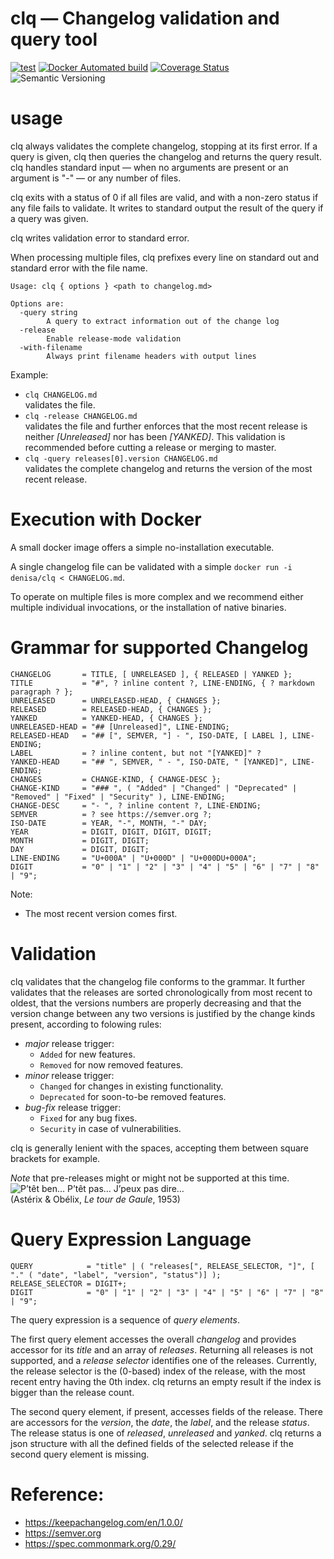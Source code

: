 # clq — Changelog validation and query tool

[![test](https://github.com/denisa/clq/workflows/test/badge.svg)](https://github.com/denisa/clq/actions?query=workflow%3Atest+branch%3Amaster)
[![Docker Automated build](https://img.shields.io/docker/automated/denisa/clq)](https://hub.docker.com/repository/docker/denisa/clq/builds)
[![Coverage Status](https://coveralls.io/repos/github/denisa/clq/badge.svg?branch=master)](https://coveralls.io/github/denisa/clq?branch=master)
![Semantic Versioning](https://img.shields.io/badge/Sematic%20Versioning-2.0.0-informational)

# usage
clq always validates the complete changelog, stopping at its first error. If a query is given, clq then queries the changelog and returns the query result. clq handles standard input — when no arguments are present or an argument is "-" — or any number of files.

clq exits with a status of 0 if all files are valid, and with a non-zero status if any file fails to validate. It writes to standard output the result of the query if a query was given.

clq writes validation error to standard error.

When processing multiple files, clq prefixes every line on standard out and standard error with the file name.

```
Usage: clq { options } <path to changelog.md>

Options are:
  -query string
    	A query to extract information out of the change log
  -release
    	Enable release-mode validation
  -with-filename
    	Always print filename headers with output lines
```

Example:
- `clq CHANGELOG.md`\
validates the file.
- `clq -release CHANGELOG.md`\
validates the file and further enforces that the most recent release is neither _[Unreleased]_ nor has been _[YANKED]_. This validation is recommended before cutting a release or merging to master.
- `clq -query releases[0].version CHANGELOG.md`\
validates the complete changelog and returns the version of the most recent release.

# Execution with Docker
A small docker image offers a simple no-installation executable.

A single changelog file can be validated with a simple `docker run -i denisa/clq < CHANGELOG.md`.

To operate on multiple files is more complex and we recommend either multiple individual invocations, or the installation of native binaries.

# Grammar for supported Changelog
```
CHANGELOG       = TITLE, [ UNRELEASED ], { RELEASED | YANKED };
TITLE           = "#", ? inline content ?, LINE-ENDING, { ? markdown paragraph ? };
UNRELEASED      = UNRELEASED-HEAD, { CHANGES };
RELEASED        = RELEASED-HEAD, { CHANGES };
YANKED          = YANKED-HEAD, { CHANGES };
UNRELEASED-HEAD = "## [Unreleased]", LINE-ENDING;
RELEASED-HEAD   = "## [", SEMVER, "] - ", ISO-DATE, [ LABEL ], LINE-ENDING;
LABEL           = ? inline content, but not "[YANKED]" ?
YANKED-HEAD     = "## ", SEMVER, " - ", ISO-DATE, " [YANKED]", LINE-ENDING;
CHANGES         = CHANGE-KIND, { CHANGE-DESC };
CHANGE-KIND     = "### ", ( "Added" | "Changed" | "Deprecated" | "Removed" | "Fixed" | "Security" ), LINE-ENDING;
CHANGE-DESC     = "- ", ? inline content ?, LINE-ENDING;
SEMVER          = ? see https://semver.org ?;
ISO-DATE        = YEAR, "-", MONTH, "-" DAY;
YEAR            = DIGIT, DIGIT, DIGIT, DIGIT;
MONTH           = DIGIT, DIGIT;
DAY             = DIGIT, DIGIT;
LINE-ENDING     = "U+000A" | "U+000D" | "U+000DU+000A";
DIGIT           = "0" | "1" | "2" | "3" | "4" | "5" | "6" | "7" | "8" | "9";
```
Note:
- The most recent version comes first.

# Validation
clq validates that the changelog file conforms to the grammar. It further validates that the releases are sorted chronologically from most recent to oldest, that the versions numbers are properly decreasing and that the version change between any two versions is justified by the change kinds present, according to folowing rules:
- _major_ release trigger:
   - `Added` for new features.
   - `Removed` for now removed features.
- _minor_ release trigger:
   - `Changed` for changes in existing functionality.
   - `Deprecated` for soon-to-be removed features.
- _bug-fix_ release trigger:
   - `Fixed` for any bug fixes.
   - `Security` in case of vulnerabilities.

clq is generally lenient with the spaces, accepting them between square brackets for example.

_Note_ that pre-releases might or might not be supported at this time.\
![P’têt ben… P’têt pas… J’peux pas dire…](https://lestribulationsdunfrancophoneenfrancophonie.files.wordpress.com/2017/02/http-www-etaletaculture-frwp-contentuploads201512une-reponse-de-normands.jpg?w=317&h=269)\
(Astérix & Obélix, _Le tour de Gaule_, 1953)

# Query Expression Language
```
QUERY            = "title" | ( "releases[", RELEASE_SELECTOR, "]", [ "." ( "date", "label", "version", "status")] );
RELEASE_SELECTOR = DIGIT+;
DIGIT            = "0" | "1" | "2" | "3" | "4" | "5" | "6" | "7" | "8" | "9";
```
The query expression is a sequence of _query elements_.

The first query element accesses the overall _changelog_ and provides accessor for its _title_ and an array of _releases_. Returning all releases is not supported, and a _release selector_ identifies one of the releases. Currently, the release selector is the (0-based) index of the release, with the most recent entry having the 0th index. clq returns an empty result if the index is bigger than the release count.

The second query element, if present, accesses fields of the release. There are accessors for the _version_, the _date_, the _label_, and the release _status_. The release status is one of _released_, _unreleased_ and _yanked_. clq returns a json structure with all the defined fields of the selected release if the second query element is missing.


# Reference:
- https://keepachangelog.com/en/1.0.0/
- https://semver.org
- https://spec.commonmark.org/0.29/
